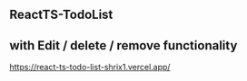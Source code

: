 ## ReactTS-TodoList
## with Edit / delete / remove functionality

https://react-ts-todo-list-shrix1.vercel.app/
